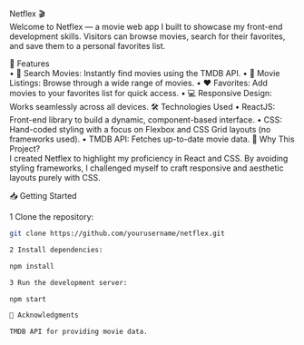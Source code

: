 Netflex 🎬  
Welcome to Netflex — a movie web app I built to showcase my front-end development skills. Visitors can browse movies, search for their favorites, and save them to a personal favorites list.

🚀 Features  
• 🔎 Search Movies: Instantly find movies using the TMDB API.
• 📃 Movie Listings: Browse through a wide range of movies.
• ❤️ Favorites: Add movies to your favorites list for quick access.
• 💻 Responsive Design: Works seamlessly across all devices.
🛠️ Technologies Used
• ReactJS: Front-end library to build a dynamic, component-based interface.
• CSS: Hand-coded styling with a focus on Flexbox and CSS Grid layouts (no frameworks used).
• TMDB API: Fetches up-to-date movie data.
🎨 Why This Project?  
I created Netflex to highlight my proficiency in React and CSS. By avoiding styling frameworks, I challenged myself to craft responsive and aesthetic layouts purely with CSS.  

📥 Getting Started  

1 Clone the repository:
```bash
git clone https://github.com/yourusername/netflex.git  

2 Install dependencies:

npm install  

3 Run the development server:

npm start  

📝 Acknowledgments

TMDB API for providing movie data.
